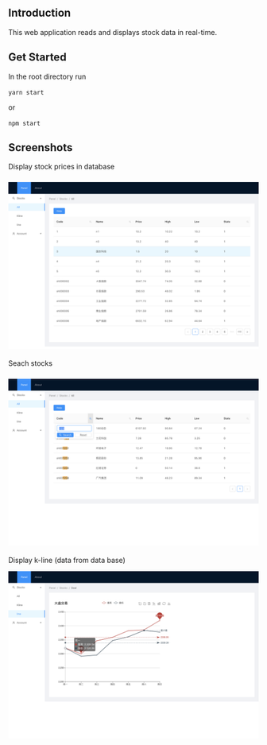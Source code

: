 ## Introduction

This web application reads and displays stock data in real-time.

## Get Started

In the root directory run

`yarn start`

or

`npm start`

## Screenshots

Display stock prices in database

### ![screenshot1](./screenshot1.png)

Seach stocks

### ![screenshot2](./screenshot2.png)

Display k-line (data from data base)

![screenshot3](./screenshot3.png)




